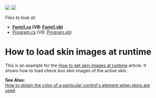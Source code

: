 <!-- default badges list -->
[![](https://img.shields.io/badge/Open_in_DevExpress_Support_Center-FF7200?style=flat-square&logo=DevExpress&logoColor=white)](https://supportcenter.devexpress.com/ticket/details/E623)
[![](https://img.shields.io/badge/📖_How_to_use_DevExpress_Examples-e9f6fc?style=flat-square)](https://docs.devexpress.com/GeneralInformation/403183)
<!-- default badges end -->
<!-- default file list -->
*Files to look at*:

* **[Form1.cs](./CS/SkinImages/Form1.cs) (VB: [Form1.vb](./VB/SkinImages/Form1.vb))**
* [Program.cs](./CS/SkinImages/Program.cs) (VB: [Program.vb](./VB/SkinImages/Program.vb))
<!-- default file list end -->
# How to load skin images at runtime


<p>This is an example for the <a href="https://www.devexpress.com/Support/Center/p/A2966">How to get skin images at runtime</a> article. It shows how to load check box skin images of the active skin.</p><p><strong>See Also:</strong><br />
<a href="https://www.devexpress.com/Support/Center/p/E606">How to obtain the color of a particular control's element when skins are used</a></p>

<br/>


